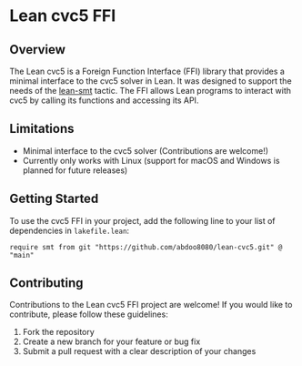 # Lean cvc5 FFI

## Overview

The Lean cvc5 is a Foreign Function Interface (FFI) library that provides a minimal interface to the cvc5 solver in Lean. It was designed to support the needs of the [lean-smt](https://github.com/ufmg-smite/lean-smt) tactic. The FFI allows Lean programs to interact with cvc5 by calling its functions and accessing its API.

## Limitations

- Minimal interface to the cvc5 solver (Contributions are welcome!)
- Currently only works with Linux (support for macOS and Windows is planned for future releases)

## Getting Started

To use the cvc5 FFI in your project, add the following line to your list of dependencies in `lakefile.lean`:

```lean
require smt from git "https://github.com/abdoo8080/lean-cvc5.git" @ "main"
```

## Contributing

Contributions to the Lean cvc5 FFI project are welcome! If you would like to contribute, please follow these guidelines:

1. Fork the repository
2. Create a new branch for your feature or bug fix
    <!-- 3. Make your changes and ensure all tests pass -->
3. Submit a pull request with a clear description of your changes
